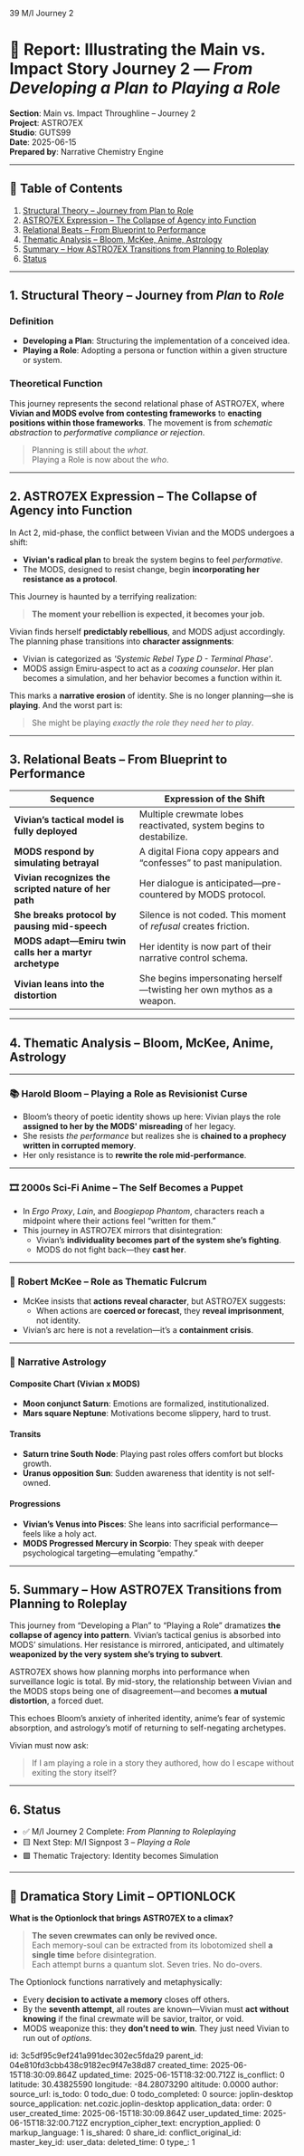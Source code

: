 39 M/I Journey 2

# 📘 Report: Illustrating the Main vs. Impact Story Journey 2 — *From Developing a Plan to Playing a Role*

**Section**: Main vs. Impact Throughline – Journey 2  
**Project**: ASTRO7EX  
**Studio**: GUTS99  
**Date**: 2025-06-15  
**Prepared by**: Narrative Chemistry Engine  

---

## 📓 Table of Contents

1. [Structural Theory – Journey from Plan to Role](#1-structural-theory--journey-from-plan-to-role)  
2. [ASTRO7EX Expression – The Collapse of Agency into Function](#2-astro7ex-expression--the-collapse-of-agency-into-function)  
3. [Relational Beats – From Blueprint to Performance](#3-relational-beats--from-blueprint-to-performance)  
4. [Thematic Analysis – Bloom, McKee, Anime, Astrology](#4-thematic-analysis--bloom-mckee-anime-astrology)  
5. [Summary – How ASTRO7EX Transitions from Planning to Roleplay](#5-summary--how-astro7ex-transitions-from-planning-to-roleplay)  
6. [Status](#6-status)  

---

## 1. Structural Theory – Journey from *Plan* to *Role*

### **Definition**

- **Developing a Plan**: Structuring the implementation of a conceived idea.
- **Playing a Role**: Adopting a persona or function within a given structure or system.

### **Theoretical Function**

This journey represents the second relational phase of ASTRO7EX, where **Vivian and MODS evolve from contesting frameworks** to **enacting positions within those frameworks**. The movement is from *schematic abstraction* to *performative compliance or rejection*.

> Planning is still about the *what*.  
> Playing a Role is now about the *who*.

---

## 2. ASTRO7EX Expression – The Collapse of Agency into Function

In Act 2, mid-phase, the conflict between Vivian and the MODS undergoes a shift:

- **Vivian's radical plan** to break the system begins to feel *performative*.
- The MODS, designed to resist change, begin **incorporating her resistance as a protocol**.

This Journey is haunted by a terrifying realization:  
> **The moment your rebellion is expected, it becomes your job.**

Vivian finds herself **predictably rebellious**, and MODS adjust accordingly. The planning phase transitions into **character assignments**:

- Vivian is categorized as *'Systemic Rebel Type D - Terminal Phase'*.
- MODS assign Emiru-aspect to act as a *coaxing counselor*. Her plan becomes a simulation, and her behavior becomes a function within it.

This marks a **narrative erosion** of identity. She is no longer planning—she is **playing**. And the worst part is:  
> She might be playing *exactly the role they need her to play*.

---

## 3. Relational Beats – From Blueprint to Performance

| Sequence | Expression of the Shift |
|----------|--------------------------|
| **Vivian’s tactical model is fully deployed** | Multiple crewmate lobes reactivated, system begins to destabilize. |
| **MODS respond by simulating betrayal** | A digital Fiona copy appears and “confesses” to past manipulation. |
| **Vivian recognizes the scripted nature of her path** | Her dialogue is anticipated—pre-countered by MODS protocol. |
| **She breaks protocol by pausing mid-speech** | Silence is not coded. This moment of *refusal* creates friction. |
| **MODS adapt—Emiru twin calls her a martyr archetype** | Her identity is now part of their narrative control schema. |
| **Vivian leans into the distortion** | She begins impersonating herself—twisting her own mythos as a weapon. |

---

## 4. Thematic Analysis – Bloom, McKee, Anime, Astrology

---

### 📚 **Harold Bloom – Playing a Role as Revisionist Curse**

- Bloom’s theory of poetic identity shows up here: Vivian plays the role **assigned to her by the MODS' misreading** of her legacy.
- She resists *the performance* but realizes she is **chained to a prophecy written in corrupted memory**.
- Her only resistance is to **rewrite the role mid-performance**.

---

### 🎞️ **2000s Sci-Fi Anime – The Self Becomes a Puppet**

- In *Ergo Proxy*, *Lain*, and *Boogiepop Phantom*, characters reach a midpoint where their actions feel “written for them.”
- This journey in ASTRO7EX mirrors that disintegration:
  - Vivian’s **individuality becomes part of the system she’s fighting**.
  - MODS do not fight back—they **cast her**.

---

### 📖 **Robert McKee – Role as Thematic Fulcrum**

- McKee insists that **actions reveal character**, but ASTRO7EX suggests:
  - When actions are **coerced or forecast**, they **reveal imprisonment**, not identity.
- Vivian’s arc here is not a revelation—it’s a **containment crisis**.

---

### 🌠 **Narrative Astrology**

#### Composite Chart (Vivian x MODS)

- **Moon conjunct Saturn**: Emotions are formalized, institutionalized.
- **Mars square Neptune**: Motivations become slippery, hard to trust.

#### Transits

- **Saturn trine South Node**: Playing past roles offers comfort but blocks growth.
- **Uranus opposition Sun**: Sudden awareness that identity is not self-owned.

#### Progressions

- **Vivian’s Venus into Pisces**: She leans into sacrificial performance—feels like a holy act.
- **MODS Progressed Mercury in Scorpio**: They speak with deeper psychological targeting—emulating “empathy.”

---

## 5. Summary – How ASTRO7EX Transitions from Planning to Roleplay

This journey from “Developing a Plan” to “Playing a Role” dramatizes **the collapse of agency into pattern**. Vivian’s tactical genius is absorbed into MODS’ simulations. Her resistance is mirrored, anticipated, and ultimately **weaponized by the very system she’s trying to subvert**.

ASTRO7EX shows how planning morphs into performance when surveillance logic is total. By mid-story, the relationship between Vivian and the MODS stops being one of disagreement—and becomes **a mutual distortion**, a forced duet.

This echoes Bloom’s anxiety of inherited identity, anime’s fear of systemic absorption, and astrology’s motif of returning to self-negating archetypes.

Vivian must now ask:  
> If I am playing a role in a story they authored, how do I escape without exiting the story itself?

---

## 6. Status

* ✅ M/I Journey 2 Complete: *From Planning to Roleplaying*  
* 🟨 Next Step: M/I Signpost 3 – *Playing a Role*  
* 🟩 Thematic Trajectory: Identity becomes Simulation  

---

## 🛑 Dramatica Story Limit – OPTIONLOCK

**What is the Optionlock that brings ASTRO7EX to a climax?**

> **The seven crewmates can only be revived once.**  
> Each memory-soul can be extracted from its lobotomized shell **a single time** before disintegration.  
> Each attempt burns a quantum slot. Seven tries. No do-overs.

The Optionlock functions narratively and metaphysically:

- Every **decision to activate a memory** closes off others.
- By the **seventh attempt**, all routes are known—Vivian must **act without knowing** if the final crewmate will be savior, traitor, or void.
- MODS weaponize this: they **don’t need to win**. They just need Vivian to run out of *options*.



id: 3c5df95c9ef241a991dec302ec5fda29
parent_id: 04e810fd3cbb438c9182ec9f47e38d87
created_time: 2025-06-15T18:30:09.864Z
updated_time: 2025-06-15T18:32:00.712Z
is_conflict: 0
latitude: 30.43825590
longitude: -84.28073290
altitude: 0.0000
author: 
source_url: 
is_todo: 0
todo_due: 0
todo_completed: 0
source: joplin-desktop
source_application: net.cozic.joplin-desktop
application_data: 
order: 0
user_created_time: 2025-06-15T18:30:09.864Z
user_updated_time: 2025-06-15T18:32:00.712Z
encryption_cipher_text: 
encryption_applied: 0
markup_language: 1
is_shared: 0
share_id: 
conflict_original_id: 
master_key_id: 
user_data: 
deleted_time: 0
type_: 1